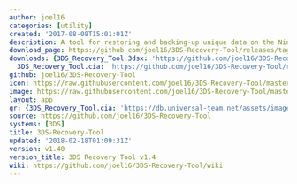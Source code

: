 ```yaml
---
author: joel16
categories: [utility]
created: '2017-08-08T15:01:01Z'
description: A tool for restoring and backing-up unique data on the Nintendo 3DS
download_page: https://github.com/joel16/3DS-Recovery-Tool/releases/tag/v1.40
downloads: {3DS_Recovery_Tool.3dsx: 'https://github.com/joel16/3DS-Recovery-Tool/releases/download/v1.40/3DS_Recovery_Tool.3dsx',
  3DS_Recovery_Tool.cia: 'https://github.com/joel16/3DS-Recovery-Tool/releases/download/v1.40/3DS_Recovery_Tool.cia'}
github: joel16/3DS-Recovery-Tool
icon: https://raw.githubusercontent.com/joel16/3DS-Recovery-Tool/master/res/ic_launcher_recovery_tool.png
image: https://raw.githubusercontent.com/joel16/3DS-Recovery-Tool/master/res/banner.png
layout: app
qr: {3DS_Recovery_Tool.cia: 'https://db.universal-team.net/assets/images/qr/3ds_recovery_tool.cia.png'}
source: https://github.com/joel16/3DS-Recovery-Tool
systems: [3DS]
title: 3DS-Recovery-Tool
updated: '2018-02-18T01:09:31Z'
version: v1.40
version_title: 3DS Recovery Tool v1.4
wiki: https://github.com/joel16/3DS-Recovery-Tool/wiki
---
```

